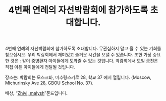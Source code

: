 ﻿---
layout: post

title: 4번째 연례의 자선박람회에  참가하도록 초대합니다.
meta: 30.10.2017
cover_img: 2017.10.30/IV_Annual_Charity_Fair.png
cover_fit: contain

category: news

lang: kr
ref: IV_Annual_Charity_Fair
---

4번째 연례의 자선박람회에  참가하도록 초대합니다.
무관심하지 말고 올 수 있는 기회를 찾으십시오.
우리 박람회에서 재미있고 즐거운 시간을 보낼 수 있습니다. 
또한 가장 중요한 것은 : 같이 중병환자 아이들에게 도와줄 수 있는 것입니다.
박람회에서 모일 금전은 직접 아픈 아이들에게 전달될 것입니다.

장소는: 박람회는 모스크바, 미추링스키로 28, 학교 37 에서 열립니다. (Moscow, Michurinsky Ave 28, GBOU School No. 37).

배상, “<a href="https://fondzhivimalysh.ru/" target="_blank">Zhivi, malysh</a>”폰드입니다.
